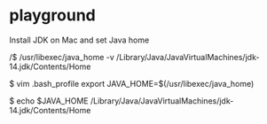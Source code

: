 # playground

Install JDK on Mac and set Java home

/$ /usr/libexec/java_home -v<version number>
/Library/Java/JavaVirtualMachines/jdk-14.jdk/Contents/Home

$ vim .bash_profile
export JAVA_HOME=$(/usr/libexec/java_home)

$ echo $JAVA_HOME
/Library/Java/JavaVirtualMachines/jdk-14.jdk/Contents/Home
